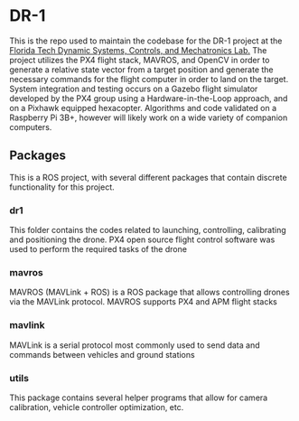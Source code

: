 # DR-1
This is the repo used to maintain the codebase for the DR-1 project at the [Florida Tech 
Dynamic Systems, Controls, and Mechatronics Lab.](https://research.fit.edu/dynamic-systems-and-controls-lab/)  The project utilizes the PX4 flight stack, MAVROS, and OpenCV in order to generate a relative state vector from a target position and generate the necessary commands for the flight computer in order to land on the target. System integration and testing occurs on a Gazebo flight simulator developed by the PX4 group using a Hardware-in-the-Loop approach, and on a Pixhawk equipped hexacopter. Algorithms and code validated on a Raspberry Pi 3B+, however will likely work on a wide variety of companion computers.  

## Packages
This is a ROS project, with several different packages that contain discrete functionality for this project.

### dr1
This folder contains the codes related to launching, controlling, calibrating and positioning the drone. PX4 open source flight control software was used to perform the required tasks of the drone  

### mavros
MAVROS (MAVLink + ROS) is a ROS package that allows controlling drones via the MAVLink protocol. MAVROS supports PX4 and APM flight stacks

### mavlink
MAVLink is a serial protocol most commonly used to send data and commands between vehicles and ground stations

### utils
This package contains several helper programs that allow for camera calibration, vehicle controller optimization, etc.

